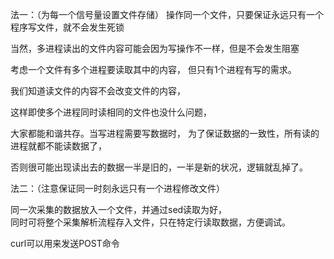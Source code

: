 法一：（为每一个信号量设置文件存储）
操作同一个文件，只要保证永远只有一个程序写文件，就不会发生死锁

当然，多进程读出的文件内容可能会因为写操作不一样，但是不会发生阻塞   

考虑一个文件有多个进程要读取其中的内容，
但只有1个进程有写的需求。

我们知道读文件的内容不会改变文件的内容，

这样即使多个进程同时读相同的文件也没什么问题，

大家都能和谐共存。当写进程需要写数据时，
为了保证数据的一致性，所有读的进程就都不能读数据了，

否则很可能出现读出去的数据一半是旧的，一半是新的状况，逻辑就乱掉了。 


法二：（注意保证同一时刻永远只有一个进程修改文件）

同一次采集的数据放入一个文件，并通过sed读取为好，     
同时可将整个采集解析流程存入文件，只在特定行读取数据，方便调试。  


curl可以用来发送POST命令           
   